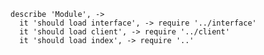     describe 'Module', ->
      it 'should load interface', -> require '../interface'
      it 'should load client', -> require '../client'
      it 'should load index', -> require '..'
